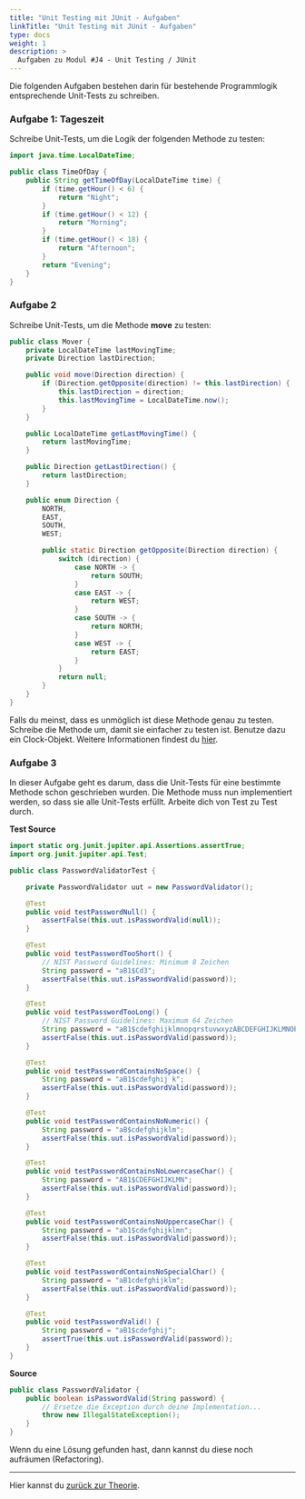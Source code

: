```yaml
---
title: "Unit Testing mit JUnit - Aufgaben"
linkTitle: "Unit Testing mit JUnit - Aufgaben"
type: docs
weight: 1
description: >
  Aufgaben zu Modul #J4 - Unit Testing / JUnit
---
```


Die folgenden Aufgaben bestehen darin für bestehende Programmlogik entsprechende Unit-Tests zu schreiben.

### Aufgabe 1: Tageszeit

Schreibe Unit-Tests, um die Logik der folgenden Methode zu testen:

```java
import java.time.LocalDateTime;

public class TimeOfDay {
    public String getTimeOfDay(LocalDateTime time) {
        if (time.getHour() < 6) {
            return "Night";
        }
        if (time.getHour() < 12) {
            return "Morning";
        }
        if (time.getHour() < 18) {
            return "Afternoon";
        }
        return "Evening";
    }
}
```

### Aufgabe 2

Schreibe Unit-Tests, um die Methode **move** zu testen:

```java
public class Mover {
    private LocalDateTime lastMovingTime;
    private Direction lastDirection;

    public void move(Direction direction) {
        if (Direction.getOpposite(direction) != this.lastDirection) {
            this.lastDirection = direction;
            this.lastMovingTime = LocalDateTime.now();
        }
    }

    public LocalDateTime getLastMovingTime() {
        return lastMovingTime;
    }

    public Direction getLastDirection() {
        return lastDirection;
    }

    public enum Direction {
        NORTH,
        EAST,
        SOUTH,
        WEST;

        public static Direction getOpposite(Direction direction) {
            switch (direction) {
                case NORTH -> {
                    return SOUTH;
                }
                case EAST -> {
                    return WEST;
                }
                case SOUTH -> {
                    return NORTH;
                }
                case WEST -> {
                    return EAST;
                }
            }
            return null;
        }
    }
}
```

Falls du meinst, dass es unmöglich ist diese Methode genau zu testen. Schreibe die Methode um, damit sie einfacher zu testen ist. Benutze dazu ein Clock-Objekt. Weitere Informationen findest du [hier](https://www.baeldung.com/java-override-system-time).

### Aufgabe 3

In dieser Aufgabe geht es darum, dass die Unit-Tests für eine bestimmte Methode schon geschrieben wurden. Die Methode muss nun implementiert werden, so dass sie alle Unit-Tests erfüllt. Arbeite dich von Test zu Test durch.

**Test Source**

```java
import static org.junit.jupiter.api.Assertions.assertTrue;
import org.junit.jupiter.api.Test;

public class PasswordValidatorTest {

    private PasswordValidator uut = new PasswordValidator();

    @Test
    public void testPasswordNull() {
        assertFalse(this.uut.isPasswordValid(null));
    }

    @Test
    public void testPasswordTooShort() {
        // NIST Password Guidelines: Minimum 8 Zeichen
        String password = "aB1$Cd3";
        assertFalse(this.uut.isPasswordValid(password));
    }

    @Test
    public void testPasswordTooLong() {
        // NIST Password Guidelines: Maximum 64 Zeichen
        String password = "aB1$cdefghijklmnopqrstuvwxyzABCDEFGHIJKLMNOPQRSTUVWXYZ0123456789!";
        assertFalse(this.uut.isPasswordValid(password));
    }

    @Test
    public void testPasswordContainsNoSpace() {
        String password = "aB1$cdefghij k";
        assertFalse(this.uut.isPasswordValid(password));
    }

    @Test
    public void testPasswordContainsNoNumeric() {
        String password = "aB$cdefghijklm";
        assertFalse(this.uut.isPasswordValid(password));
    }

    @Test
    public void testPasswordContainsNoLowercaseChar() {
        String password = "AB1$CDEFGHIJKLMN";
        assertFalse(this.uut.isPasswordValid(password));
    }

    @Test
    public void testPasswordContainsNoUppercaseChar() {
        String password = "ab1$cdefghijklmn";
        assertFalse(this.uut.isPasswordValid(password));
    }

    @Test
    public void testPasswordContainsNoSpecialChar() {
        String password = "aB1cdefghijklm";
        assertFalse(this.uut.isPasswordValid(password));
    }

    @Test
    public void testPasswordValid() {
        String password = "aB1$cdefghij";
        assertTrue(this.uut.isPasswordValid(password));
    }
}
```

**Source**

```java
public class PasswordValidator {
    public boolean isPasswordValid(String password) {
        // Ersetze die Exception durch deine Implementation...
        throw new IllegalStateException();
    }
}
```

Wenn du eine Lösung gefunden hast, dann kannst du diese noch aufräumen (Refactoring).

---

Hier kannst du [zurück zur Theorie](../../../../docs/java/java-testing/#junit).
